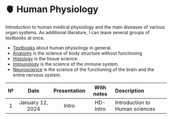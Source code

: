 # 🫀 Human Physiology

Introduction to human medical physiology and the main diseases of various organ systems. As additional literature, I can leave several groups of textbooks at once.

* [Textbooks](https://disk.yandex.ru/d/bTB8F2Tn3e39vw) about human physiology in general. 
* [Anatomy](https://disk.yandex.ru/d/ZlSzm7qxu-XpAg) is the science of body structure without functioning
* [Histology](https://disk.yandex.ru/d/ouFDwAunKhrfRA) is the tissue science. 
* [Immunology](https://disk.yandex.ru/d/kr-LvZ230ZSM3g) is the science of the immune system.
* [Neuroscience](https://disk.yandex.ru/d/Jn7zNqFFRu_FzQ) is the science of the functioning of the brain and the entire nervous system.

| № | Date | Presentation | With notes | Description | 
| :-----: | :-----: | :-----: | :-----: | :----- |
| 1 | January 12, 2024 | Intro | HD-Intro | Introduction to Human sciences |

